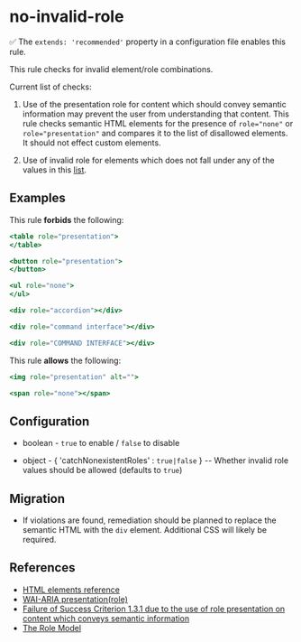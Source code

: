 # no-invalid-role

:white_check_mark: The `extends: 'recommended'` property in a configuration file enables this rule.

This rule checks for invalid element/role combinations.

Current list of checks:

1. Use of the presentation role for content which should convey semantic information may prevent the user from understanding that content. This rule checks semantic HTML elements for the presence of `role="none"` or `role="presentation"` and compares it to the list of disallowed elements. It should not effect custom elements.

2. Use of invalid role for elements which does not fall under any of the values in this [list](https://www.w3.org/WAI/PF/aria/roles).

## Examples

This rule **forbids** the following:

```hbs
<table role="presentation">
</table>
```

```hbs
<button role="presentation">
</button>
```

```hbs
<ul role="none">
</ul>
```

```hbs
<div role="accordion"></div>
```

```hbs
<div role="command interface"></div>
```

```hbs
<div role="COMMAND INTERFACE"></div>
```

This rule **allows** the following:

```hbs
<img role="presentation" alt="">
```

```hbs
<span role="none"></span>
```

## Configuration

* boolean - `true` to enable / `false` to disable

* object - { 'catchNonexistentRoles' : `true|false` } -- Whether invalid role values should be allowed (defaults to `true`)

## Migration

* If violations are found, remediation should be planned to replace the semantic HTML with the `div` element. Additional CSS will likely be required.

## References

* [HTML elements reference](https://developer.mozilla.org/en-US/docs/Web/HTML/Element)
* [WAI-ARIA presentation(role)](https://www.w3.org/TR/wai-aria/#presentation)
* [Failure of Success Criterion 1.3.1 due to the use of role presentation on content which conveys semantic information](https://www.w3.org/WAI/WCAG21/Techniques/failures/F92)
* [The Role Model](https://www.w3.org/WAI/PF/aria/roles)

